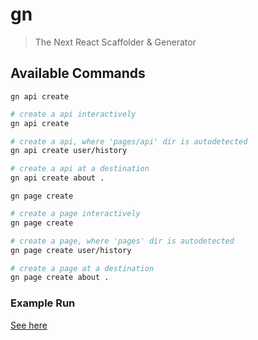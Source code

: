 # gn 
> The Next React Scaffolder & Generator

## Available Commands

`gn api create`

```sh
# create a api interactively
gn api create

# create a api, where 'pages/api' dir is autodetected
gn api create user/history

# create a api at a destination
gn api create about .
```

`gn page create`

```sh
# create a page interactively
gn page create

# create a page, where 'pages' dir is autodetected
gn page create user/history

# create a page at a destination
gn page create about .
```

### Example Run

[See here](md/example-run.md)